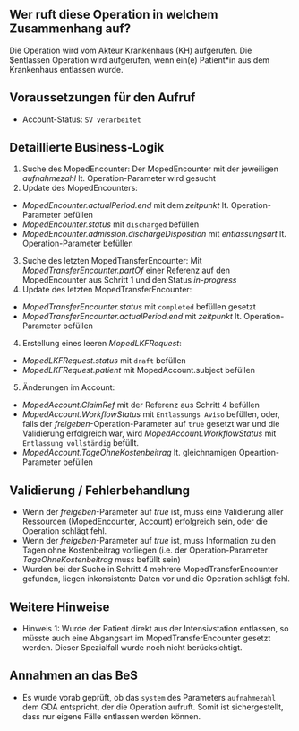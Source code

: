 ## Wer ruft diese Operation in welchem Zusammenhang auf?

Die Operation wird vom Akteur Krankenhaus (KH) aufgerufen. Die $entlassen Operation wird aufgerufen, wenn ein(e) Patient*in aus dem Krankenhaus entlassen wurde.

## Voraussetzungen für den Aufruf

* Account-Status: `SV verarbeitet`

## Detaillierte Business-Logik

1. Suche des MopedEncounter: Der MopedEncounter mit der jeweiligen *aufnahmezahl* lt. Operation-Parameter wird gesucht
2. Update des MopedEncounters:
  * *MopedEncounter.actualPeriod.end* mit dem *zeitpunkt* lt. Operation-Parameter befüllen
  * *MopedEncounter.status* mit `discharged`  befüllen
  * *MopedEncounter.admission.dischargeDisposition* mit *entlassungsart* lt. Operation-Parameter befüllen
3. Suche des letzten MopedTransferEncounter: Mit *MopedTransferEncounter.partOf* einer Referenz auf den MopedEncounter aus Schritt 1 und den Status *in-progress*
4. Update des letzten MopedTransferEncounter:
  * *MopedTransferEncounter.status* mit `completed` befüllen gesetzt
  * *MopedTransferEncounter.actualPeriod.end* mit *zeitpunkt* lt. Operation-Parameter befüllen
4. Erstellung eines leeren *MopedLKFRequest*:
  * *MopedLKFRequest.status* mit `draft` befüllen
  * *MopedLKFRequest.patient* mit MopedAccount.subject befüllen
5. Änderungen im Account:
  * *MopedAccount.ClaimRef* mit der Referenz aus Schritt 4 befüllen
  * *MopedAccount.WorkflowStatus* mit `Entlassungs Aviso` befüllen, oder, falls der *freigeben*-Operation-Parameter auf `true` gesetzt war und die Validierung erfolgreich war, wird *MopedAccount.WorkflowStatus* mit `Entlassung vollständig` befüllt.
  * *MopedAccount.TageOhneKostenbeitrag* lt. gleichnamigen Opeartion-Parameter befüllen

## Validierung / Fehlerbehandlung

* Wenn der *freigeben*-Parameter auf *true* ist, muss eine Validierung aller Ressourcen (MopedEncounter, Account) erfolgreich sein, oder die Operation schlägt fehl.
* Wenn der *freigeben*-Parameter auf *true* ist, muss Information zu den Tagen ohne Kostenbeitrag vorliegen (i.e. der Operation-Parameter *TageOhneKostenbeitrag* muss befüllt sein)
* Wurden bei der Suche in Schritt 4 mehrere MopedTransferEncounter gefunden, liegen inkonsistente Daten vor und die Operation schlägt fehl.

## Weitere Hinweise

* Hinweis 1: Wurde der Patient direkt aus der Intensivstation entlassen, so müsste auch eine Abgangsart im MopedTransferEncounter gesetzt werden. Dieser Spezialfall wurde noch nicht berücksichtigt.

## Annahmen an das BeS
* Es wurde vorab geprüft, ob das `system` des Parameters `aufnahmezahl` dem GDA entspricht, der die Operation aufruft. Somit ist sichergestellt, dass nur eigene Fälle entlassen werden können.
